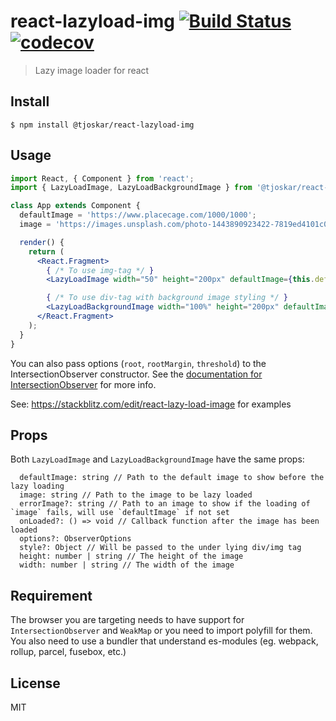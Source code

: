 # react-lazyload-img [![Build Status](https://travis-ci.org/tjoskar/react-lazyload-img.svg?branch=master)](https://travis-ci.org/tjoskar/react-lazyload-img) [![codecov](https://codecov.io/gh/tjoskar/react-lazyload-img/branch/master/graph/badge.svg)](https://codecov.io/gh/tjoskar/react-lazyload-img)

> Lazy image loader for react


## Install

```
$ npm install @tjoskar/react-lazyload-img
```


## Usage

```jsx
import React, { Component } from 'react';
import { LazyLoadImage, LazyLoadBackgroundImage } from '@tjoskar/react-lazyload-img'

class App extends Component {
  defaultImage = 'https://www.placecage.com/1000/1000';
  image = 'https://images.unsplash.com/photo-1443890923422-7819ed4101c0?fm=jpg';

  render() {
    return (
      <React.Fragment>
        { /* To use img-tag */ }
        <LazyLoadImage width="50" height="200px" defaultImage={this.defaultImage} image={this.image} />

        { /* To use div-tag with background image styling */ }
        <LazyLoadBackgroundImage width="100%" height="200px" defaultImage={this.defaultImage} image={this.image} />
      </React.Fragment>
    );
  }
}
```

You can also pass options (`root`, `rootMargin`, `threshold`) to the IntersectionObserver constructor. See the [documentation for IntersectionObserver](https://developer.mozilla.org/en-US/docs/Web/API/IntersectionObserver/IntersectionObserver) for more info.

See: https://stackblitz.com/edit/react-lazy-load-image for examples

## Props

Both `LazyLoadImage` and `LazyLoadBackgroundImage` have the same props:

```
  defaultImage: string // Path to the default image to show before the lazy loading
  image: string // Path to the image to be lazy loaded
  errorImage?: string // Path to an image to show if the loading of `image` fails, will use `defaultImage` if not set
  onLoaded?: () => void // Callback function after the image has been loaded
  options?: ObserverOptions
  style?: Object // Will be passed to the under lying div/img tag
  height: number | string // The height of the image
  width: number | string // The width of the image
```

## Requirement

The browser you are targeting needs to have support for `IntersectionObserver` and `WeakMap` or you need to import polyfill for them. You also need to use a bundler that understand es-modules (eg. webpack, rollup, parcel, fusebox, etc.)

## License

MIT
